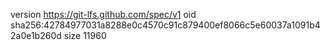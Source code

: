 version https://git-lfs.github.com/spec/v1
oid sha256:42784977031a8288e0c4570c91c879400ef8066c5e60037a1091b42a0e1b260d
size 11960
